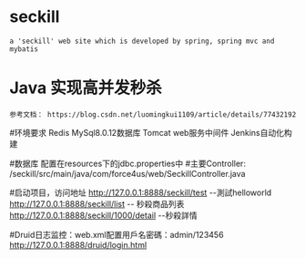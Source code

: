 # seckill
	a 'seckill' web site which is developed by spring, spring mvc and mybatis

# Java 实现高并发秒杀
    参考文档： https://blog.csdn.net/luomingkui1109/article/details/77432192

#环境要求
	Redis
	MySql8.0.12数据库
	Tomcat web服务中间件
	Jenkins自动化构建

#数据库
	配置在resources下的jdbc.properties中
#主要Controller:
	/seckill/src/main/java/com/force4us/web/SeckillController.java


#启动项目，访问地址
	http://127.0.0.1:8888/seckill/test --測試helloworld
	http://127.0.0.1:8888/seckill/list  -- 秒殺商品列表
	http://127.0.0.1:8888/seckill/1000/detail --秒殺詳情


#Druid日志监控：web.xml配置用戶名密碼：admin/123456
	http://127.0.0.1:8888/druid/login.html    